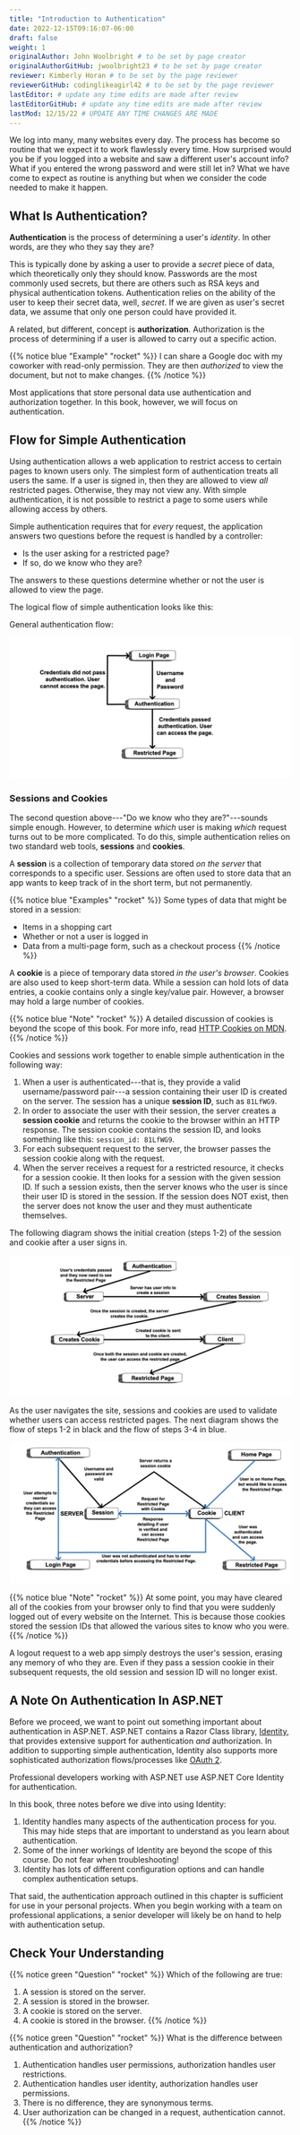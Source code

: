 ```yaml
---
title: "Introduction to Authentication"
date: 2022-12-15T09:16:07-06:00
draft: false
weight: 1
originalAuthor: John Woolbright # to be set by page creator
originalAuthorGitHub: jwoolbright23 # to be set by page creator
reviewer: Kimberly Horan # to be set by the page reviewer
reviewerGitHub: codinglikeagirl42 # to be set by the page reviewer
lastEditor: # update any time edits are made after review
lastEditorGitHub: # update any time edits are made after review
lastMod: 12/15/22 # UPDATE ANY TIME CHANGES ARE MADE
---
```


We log into many, many websites every day. The process has become so routine that we expect it to work flawlessly every time.
How surprised would you be if you logged into a website and saw a different user's account info? What if you entered the wrong password and were still let in? What we have come to expect as routine is anything but when we consider the code needed to make it happen. 

## What Is Authentication?

**Authentication** is the process of determining a user's *identity*. In other words, are they who they say they are? 

This is typically done by asking a user to provide a *secret* piece of data, which theoretically only they should know.
Passwords are the most commonly used secrets, but there are others such as RSA keys and physical authentication tokens.
Authentication relies on the ability of the user to keep their secret data, well, *secret*. If we are given as user's secret data, we assume that only one person could have provided it.

A related, but different, concept is **authorization**. Authorization is the process of determining if a user is allowed to carry out a specific action.

{{% notice blue "Example" "rocket" %}}
I can share a Google doc with my coworker with read-only permission. They are then *authorized* to view the document, but not to make changes.
{{% /notice %}}

Most applications that store personal data use authentication and authorization together. In this book, however, we will focus on authentication.

## Flow for Simple Authentication

Using authentication allows a web application to restrict access to certain pages to known users only.
The simplest form of authentication treats all users the same. If a user is signed in, then they are allowed to view *all* restricted pages.
Otherwise, they may not view any. With simple authentication, it is not possible to restrict a page to some users while allowing access by others.

Simple authentication requires that for *every* request, the application answers two questions before the request is handled by a controller:

- Is the user asking for a restricted page? 
- If so, do we know who they are? 

The answers to these questions determine whether or not the user is allowed to view the page.

The logical flow of simple authentication looks like this:

General authentication flow:

![A diagram showing the the flow of a username and password through the authentication process.](pictures/authenticationflowdiagram.png?classes=border)

### Sessions and Cookies

The second question above---"Do we know who they are?"---sounds simple enough. However, to determine *which* user is making *which* request turns out to be more complicated. To do this, simple authentication relies on two standard web tools, **sessions** and **cookies**.

A **session** is a collection of temporary data stored *on the server* that corresponds to a specific user. Sessions are often used to store data that an app wants to keep track of in the short term, but not permanently.

{{% notice blue "Examples" "rocket" %}}
Some types of data that might be stored in a session:

- Items in a shopping cart
- Whether or not a user is logged in
- Data from a multi-page form, such as a checkout process
{{% /notice %}}

A **cookie** is a piece of temporary data stored *in the user's browser*. Cookies are also used to keep short-term data. While a session can hold lots of data entries, a cookie contains only a single key/value pair. However, a browser may hold a large number of cookies.

{{% notice blue "Note" "rocket" %}}
A detailed discussion of cookies is beyond the scope of this book. For more info, read [HTTP Cookies on MDN](https://developer.mozilla.org/en-US/docs/Web/HTTP/Cookies).
{{% /notice %}}

Cookies and sessions work together to enable simple authentication in the following way:

1. When a user is authenticated---that is, they provide a valid username/password pair---a session containing their user ID is created on the server. The session has a unique **session ID**, such as `81LfWG9`.
1. In order to associate the user with their session, the server creates a **session cookie** and returns the cookie to the browser within an HTTP response. The session cookie contains the session ID, and looks something like this: `session_id: 81LfWG9`. 
1. For each subsequent request to the server, the browser passes the session cookie along with the request.
1. When the server receives a request for a restricted resource, it checks for a session cookie. It then looks for a session with the given session ID. If such a session exists, then the server knows who the user is since their user ID is stored in the session. If the session does NOT exist, then the server does not know the user and they must authenticate themselves.

The following diagram shows the initial creation (steps 1-2) of the session and cookie after a user signs in.

![A flow diagram showing the session and subsequent cookie being created so the user can access a restricted page.](pictures/simplifiedsessionsandcookies.png?classes=border)

As the user navigates the site, sessions and cookies are used to validate whether users can access restricted pages.
The next diagram shows the flow of steps 1-2 in black and the flow of steps 3-4 in blue.

![A flow diagram showing how sessions and cookies are used to validate an initial request to the server and any subsequent requests to the server.](pictures/sessionsandcookiesdiagram.png?classes=border)

{{% notice blue "Note" "rocket" %}}
At some point, you may have cleared all of the cookies from your browser only to find that you were suddenly logged out of every website on the Internet. This is because those cookies stored the session IDs that allowed the various sites to know who you were. 
{{% /notice %}}

A logout request to a web app simply destroys the user's session, erasing any memory of who they are. Even if they pass a session cookie in their subsequent requests, the old session and session ID will no longer exist. 

## A Note On Authentication In ASP.NET

Before we proceed, we want to point out something important about authentication in ASP.NET.
ASP.NET contains a Razor Class library, [Identity](https://docs.microsoft.com/en-us/aspnet/identity/overview/getting-started/introduction-to-aspnet-identity), that provides extensive support for authentication *and* authorization.
In addition to supporting simple authentication, Identity also supports more sophisticated authorization flows/processes like [OAuth 2](https://oauth.net/2/).

Professional developers working with ASP.NET use ASP.NET Core Identity for authentication.

In this book, three notes before we dive into using Identity:

1. Identity handles many aspects of the authentication process for you. This may hide steps that are important to understand as you learn about authentication.
1. Some of the inner workings of Identity are beyond the scope of this course. Do not fear when troubleshooting!
1. Identity has lots of different configuration options and can handle complex authentication setups.

That said, the authentication approach outlined in this chapter is sufficient for use in your personal projects. When you begin working with a team on professional applications, a senior developer will likely be on hand to help with authentication setup.

## Check Your Understanding

{{% notice green "Question" "rocket" %}}
Which of the following are true:

1. A session is stored on the server.
1. A session is stored in the browser.
1. A cookie is stored on the server.
1. A cookie is stored in the browser.
{{% /notice %}}

<!-- TODO: Add dropdown for answer? .. ans: a and d,  A session is stored on the server. and A cookie is stored in the browser.
-->

{{% notice green "Question" "rocket" %}}
What is the difference between authentication and authorization?

1. Authentication handles user permissions, authorization handles user restrictions.
1. Authentication handles user identity, authorization handles user permissions.
1. There is no difference, they are synonymous terms.
1. User authorization can be changed in a request, authentication cannot.
{{% /notice %}}

<!-- TODO: Add dropdown for answer? .. ans: b, Authentication handles user identity, authorization handles user permissions.
-->

